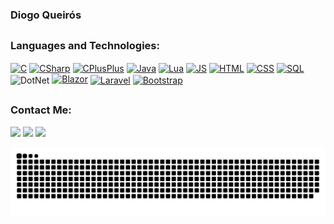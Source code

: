 <h3 align="left">Diogo Queirós</h3>

##

### Languages and Technologies:
  
<div style="display: inline_block">
  <a href="https://learn.microsoft.com/en-us/cpp/c-language/?view=msvc-170" target="_blank"><img align="center" alt="C" height="48" width="62" src="https://cdn.jsdelivr.net/gh/devicons/devicon/icons/c/c-original.svg" /></a>
  <a href="https://learn.microsoft.com/en-us/dotnet/csharp/" target="_blank"><img align="center" alt="CSharp" height="48" width="62" src="https://cdn.jsdelivr.net/gh/devicons/devicon/icons/csharp/csharp-original.svg" /></a>
  <a href="https://learn.microsoft.com/en-us/cpp/cpp/?view=msvc-170" target="_blank"><img align="center" alt="CPlusPlus" height="48" width="62" src="https://cdn.jsdelivr.net/gh/devicons/devicon/icons/cplusplus/cplusplus-original.svg" /></a>
  <a href="https://dev.java/learn/" target="_blank"><img align="center" alt="Java" height="48" width="62" src="https://cdn.jsdelivr.net/gh/devicons/devicon@latest/icons/java/java-original-wordmark.svg" /></a>
  <a href="https://www.lua.org/docs.html" target="_blank"><img align="center" alt="Lua" height="48" width="62" src="https://cdn.jsdelivr.net/gh/devicons/devicon@latest/icons/lua/lua-original.svg" /></a>
  <a href="https://developer.mozilla.org/en-US/docs/Web/JavaScript" target="_blank"><img align="center" alt="JS" height="48" width="62" src="https://cdn.jsdelivr.net/gh/devicons/devicon/icons/javascript/javascript-original.svg" /></a>
  <a href="https://developer.mozilla.org/en-US/docs/Web/HTML" target="_blank"><img align="center" alt="HTML" height="48" width="62" src="https://cdn.jsdelivr.net/gh/devicons/devicon/icons/html5/html5-original.svg" /></a>
  <a href="https://developer.mozilla.org/en-US/docs/Web/CSS target="_blank"><img align="center" alt="CSS" height="48" width="62" src="https://cdn.jsdelivr.net/gh/devicons/devicon/icons/css3/css3-original.svg" /></a>
  <a href="https://learn.microsoft.com/en-us/azure/azure-sql/?view=azuresql" target="_blank"><img align="center" alt="SQL" height="48" width="62" src="https://cdn.jsdelivr.net/gh/devicons/devicon@latest/icons/azuresqldatabase/azuresqldatabase-original.svg" /></a
  <a href="https://dotnet.microsoft.com/en-us/" target="_blank"><img align="center" alt="DotNet" height="48" width="62" src="https://cdn.jsdelivr.net/gh/devicons/devicon/icons/dotnetcore/dotnetcore-original.svg" /></a>
  <a href="https://dotnet.microsoft.com/en-us/apps/aspnet/web-apps/blazor" target="_blank"><img aligh="center" alt="Blazor" height="48" width="62" src="https://cdn.jsdelivr.net/gh/devicons/devicon@latest/icons/blazor/blazor-original.svg" /></a>
  <a href="https://laravel.com/docs/11.x" target="_blank"><img align="center" alt="Laravel" height="48" width="62" src="https://cdn.jsdelivr.net/gh/devicons/devicon@latest/icons/laravel/laravel-original-wordmark.svg" /></a>
  <a href="https://getbootstrap.com/" target="_blank"><img align="center" alt="Bootstrap" height="48" width="62" src="https://cdn.jsdelivr.net/gh/devicons/devicon@latest/icons/bootstrap/bootstrap-original.svg" /></a>
</div>
  
 ##
 ### Contact Me:
 
 <div>
    <a href="https://www.linkedin.com/in/diogo-queir%C3%B3s-aa7978236/" target="_blank"><img src="https://img.shields.io/badge/-LinkedIn-%230077B5?style=for-the-badge&logo=linkedin&logoColor=white" target="_blank"></a>
    <a href="mailto:queiros.diogo4@gmail.com"><img src="https://img.shields.io/badge/Gmail-D14836?style=for-the-badge&logo=gmail&logoColor=white" target="_blank"></a>
    <a href="https://discord.gg/Diogo_queiros21#1894" target="_blank"><img src="https://img.shields.io/badge/Discord-7289DA?style=for-the-badge&logo=discord&logoColor=white" target="_blank"></a> 
   
  ![Snake animation](https://github.com/Diogoqueiros21/Diogoqueiros21/blob/output/github-contribution-grid-snake.svg)
        
</div> 
